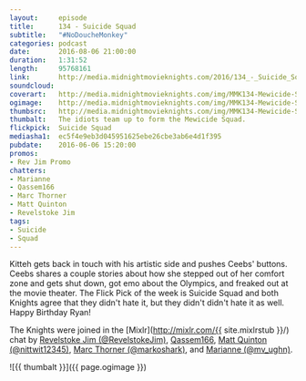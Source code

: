 ```yaml
---
layout:     episode
title:      134 - Suicide Squad
subtitle:	"#NoDoucheMonkey"
categories: podcast
date:       2016-08-06 21:00:00
duration:   1:31:52
length:		95768161
link:       http://media.midnightmovieknights.com/2016/134_-_Suicide_Squad.m4a
soundcloud:
coverart:   http://media.midnightmovieknights.com/img/MMK134-Mewicide-Squad-1400x1400.png
ogimage:    http://media.midnightmovieknights.com/img/MMK134-Mewicide-Squad-750x750.png
thumbsrc:   http://media.midnightmovieknights.com/img/MMK134-Mewicide-Squad-200x200.png
thumbalt:	The idiots team up to form the Mewicide Squad.
flickpick:	Suicide Squad
mediasha1:	ec5f4e9eb3d045951625ebe26cbe3ab6e4d1f395
pubdate:    2016-06-06 15:20:00
promos:
- Rev Jim Promo
chatters:
- Marianne
- Qassem166
- Marc Thorner
- Matt Quinton
- Revelstoke Jim
tags:
- Suicide
- Squad
---
```

Kitteh gets back in touch with his artistic side and pushes Ceebs' buttons. Ceebs shares a couple stories about how she stepped out of her comfort zone and gets shut down, got emo about the Olympics, and freaked out at the movie theater. The Flick Pick of the week is Suicide Squad and both Knights agree that they didn't hate it, but they didn't didn't hate it as well. Happy Birthday Ryan!

The Knights were joined in the [Mixlr](http://mixlr.com/{{ site.mixlrstub }}/) chat by [Revelstoke Jim (@RevelstokeJim)](https://twitter.com/RevelstokeJim), [Qassem166](http://mixlr.com/qassem166/), [Matt Quinton (@nittwit12345)](https://twitter.com/nittwit12345), [Marc Thorner (@markoshark)](https://twitter.com/markoshark), and [Marianne (@mv_ughn)](https://twitter.com/mv_ughn).

![{{ thumbalt }}]({{ page.ogimage }})
